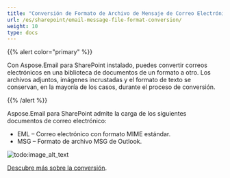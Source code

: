 ```yaml
---
title: "Conversión de Formato de Archivo de Mensaje de Correo Electrónico"
url: /es/sharepoint/email-message-file-format-conversion/
weight: 10
type: docs
---
```



{{% alert color="primary" %}} 

Con Aspose.Email para SharePoint instalado, puedes convertir correos electrónicos en una biblioteca de documentos de un formato a otro. Los archivos adjuntos, imágenes incrustadas y el formato de texto se conservan, en la mayoría de los casos, durante el proceso de conversión. 

{{% /alert %}} 

Aspose.Email para SharePoint admite la carga de los siguientes documentos de correo electrónico: 

- EML – Correo electrónico con formato MIME estándar.
- MSG – Formato de archivo MSG de Outlook.

![todo:image_alt_text](email-message-file-format-conversion_1.png)

[Descubre más sobre la conversión](/email/sharepoint/email-conversion/).
